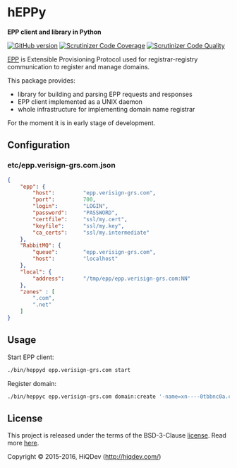 hEPPy
=====

**EPP client and library in Python**

[![GitHub version](https://badge.fury.io/gh/hiqdev%2Fheppy.svg)](https://badge.fury.io/gh/hiqdev%2Fheppy)
[![Scrutinizer Code Coverage](https://img.shields.io/scrutinizer/coverage/g/hiqdev/heppy.svg)](https://scrutinizer-ci.com/g/hiqdev/heppy/)
[![Scrutinizer Code Quality](https://img.shields.io/scrutinizer/g/hiqdev/heppy.svg)](https://scrutinizer-ci.com/g/hiqdev/heppy/)

[EPP](https://en.wikipedia.org/wiki/Extensible_Provisioning_Protocol) is Extensible Provisioning Protocol used for registrar-registry communication to register and manage domains.

This package provides:

- library for building and parsing EPP requests and responses
- EPP client implemented as a UNIX daemon
- whole infrastructure for implementing domain name registrar

For the moment it is in early stage of development.

## Configuration

### etc/epp.verisign-grs.com.json

```json
{
    "epp": {
        "host":         "epp.verisign-grs.com",
        "port":         700,
        "login":        "LOGIN",
        "password":     "PASSWORD",
        "certfile":     "ssl/my.cert",
        "keyfile":      "ssl/my.key",
        "ca_certs":     "ssl/my.intermediate"
    },
    "RabbitMQ": {
        "queue":        "epp.verisign-grs.com",
        "host":         "localhost"
    },
    "local": {
        "address":      "/tmp/epp/epp.verisign-grs.com:NN"
    },
    "zones" : [
        ".com",
        ".net"
    ]
}
```

## Usage

Start EPP client:

```sh
./bin/heppyd epp.verisign-grs.com start
```

Register domain:

```sh
./bin/heppyc epp.verisign-grs.com domain:create '-name=xn----0tbbnc0a.com' -pw=23_sA:d34 -period=1 -extensions.1=idnLang:tag -idnLang.tag=RUS -extensions.0=namestoreExt:subProduct -namestoreExt.subProduct=COM
```

## License

This project is released under the terms of the BSD-3-Clause [license](LICENSE).
Read more [here](http://choosealicense.com/licenses/bsd-3-clause).

Copyright © 2015-2016, HiQDev (http://hiqdev.com/)
